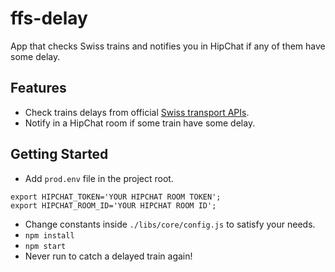 # ffs-delay

App that checks Swiss trains and notifies you in HipChat if any of them have some delay.

## Features

- Check trains delays from official [Swiss transport APIs](http://transport.opendata.ch/).
- Notify in a HipChat room if some train have some delay.

## Getting Started

- Add `prod.env` file in the project root.

```
export HIPCHAT_TOKEN='YOUR HIPCHAT ROOM TOKEN';
export HIPCHAT_ROOM_ID='YOUR HIPCHAT ROOM ID';
```
- Change constants inside `./libs/core/config.js` to satisfy your needs.
- `npm install`
- `npm start`
- Never run to catch a delayed train again!

